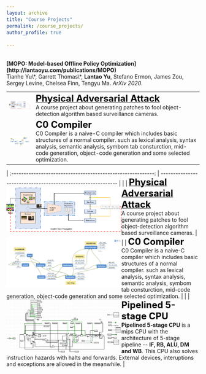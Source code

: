 ```yaml
---
layout: archive
title: "Course Projects"
permalink: /course_projects/
author_profile: true

---
```




<br>
<b>[MOPO: Model-based Offline Policy Optimization](http://lantaoyu.com/publications/MOPO)</b> <br> 
Tianhe Yu\*, Garrett Thomas\*, <b>Lantao Yu</b>, Stefano Ermon, James Zou, Sergey Levine, Chelsea Finn, Tengyu Ma.
<i>ArXiv 2020</i>.


<table border="1" rules=None frame=void>
	<tr>
		<td><img src="https://raw.githubusercontent.com/lhy9816/lhy9816.github.io/master/images/arch.png" align="left" width="300"></td>
		<td><a href="http://lantaoyu.com/publications/MOPO"><b><font font-weight=bold color=black size=5 >Physical Adversarial Attack</font></b></a><br> A course project about generating patches to fool object-detection algorithm based surveillance cameras. </td>
	</tr>
	<tr>
		<td><img src="https://raw.githubusercontent.com/lhy9816/lhy9816.github.io/master/images/compiler_01.png" align="left" width="300"></td>
		<td><b><font  color=black size=5>C0 Compiler</font></b><br> C0 Compiler is a naive-C compiler which includes basic structures of a normal compiler. such as lexical analysis, syntax analysis, semantic analysis, symbom tab consturction, mid-code generation, object-code generation and some selected optimization.</td>
	</tr>
</table>


| :----------------------------------------------------------: | ------------------------------------------------------------ |
| <img src="https://raw.githubusercontent.com/lhy9816/lhy9816.github.io/master/images/arch.png" align="left" width="300"> | <b>[<font font-weight=bold color=black size=5 >Physical Adversarial Attack</font>](http://lantaoyu.com/publications/MOPO)</b><br> A course project about generating patches to fool object-detection algorithm based surveillance cameras. |
| <img src="https://raw.githubusercontent.com/lhy9816/lhy9816.github.io/master/images/compiler_01.png" align="left" width="300"> | <b><font  color=black size=5>C0 Compiler</font></b><br> C0 Compiler is a naive-C compiler which includes basic structures of a normal compiler. such as lexical analysis, syntax analysis, semantic analysis, symbom tab consturction, mid-code generation, object-code generation and some selected optimization. |
| <img src="https://raw.githubusercontent.com/lhy9816/lhy9816.github.io/master/images/computer_organized_P3.png" align="left" width="300"> | <b><font  color=black size=5>Pipelined 5-stage CPU</font></b> <br> **Pipelined 5-stage CPU** is a mips CPU with the architecture of 5-stage pipeline -- **IF, RB, ALU, DM and WB**. This CPU also solves instruction hazards with halts and forwards. External devices, interuptions and exceptions are allowed in the meanwhile. |

